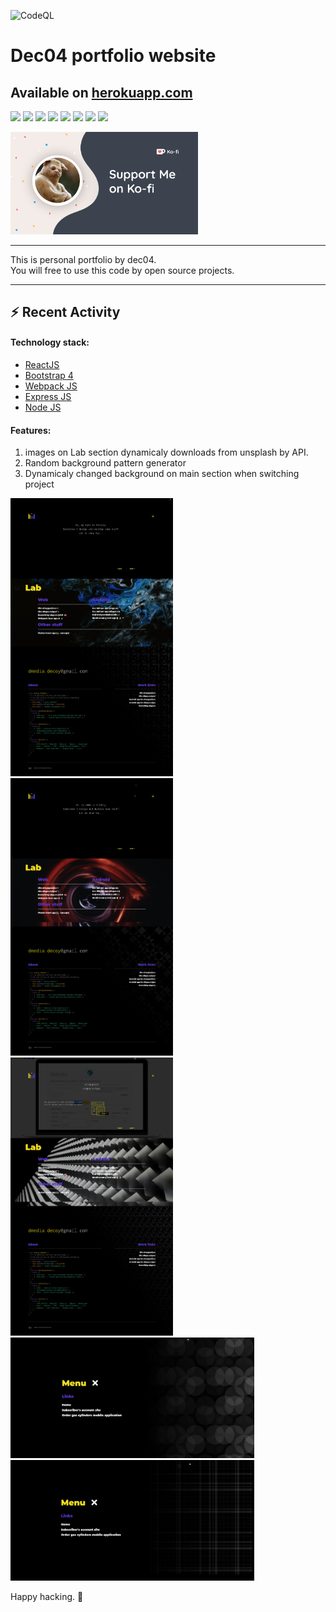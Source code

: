 ![CodeQL](https://github.com/dec04/my-portfolio/workflows/CodeQL/badge.svg)

# Dec04 portfolio website
## Available on [herokuapp.com](https://dec04-pf.herokuapp.com/)

![](https://img.shields.io/github/deployments/dec04/my-portfolio/dec04-pf?style=for-the-badge)
![](https://img.shields.io/github/package-json/v/dec04/my-portfolio?style=for-the-badge)
![](https://img.shields.io/github/languages/count/dec04/my-portfolio?style=for-the-badge)
![](https://img.shields.io/github/languages/top/dec04/my-portfolio?style=for-the-badge)
![](https://img.shields.io/github/commit-activity/y/dec04/my-portfolio?style=for-the-badge)
![](https://img.shields.io/github/last-commit/dec04/my-portfolio?style=for-the-badge)
![](https://img.shields.io/github/languages/code-size/dec04/my-portfolio?style=for-the-badge)
![](https://img.shields.io/github/issues/dec04/my-portfolio?style=for-the-badge)

<a href="https://ko-fi.com/dmediadecoy"><img src="exampleImgs/ko-fi.png" width="300"></a>
<hr>

This is personal portfolio by dec04.<br>
You will free to use this code by open source projects.
<hr>

## :zap: Recent Activity

<!--START_SECTION:activity-->
<!--END_SECTION:activity-->

#### Technology stack:

  - [ReactJS](https://reactjs.org/)
  - [Bootstrap 4](https://getbootstrap.com/)
  - [Webpack JS](https://webpack.js.org/)
  - [Express JS](https://expressjs.com/)
  - [Node JS](https://nodejs.org/)

#### Features:

 1. images on Lab section dynamicaly downloads from unsplash by API.
 2. Random background pattern generator
 3. Dynamicaly changed background on main section when switching project

<a href="https://ko-fi.com/dmediadecoy"><img src="exampleImgs/prScreen1.png" width="260"></a>
<a href="https://ko-fi.com/dmediadecoy"><img src="exampleImgs/prScreen2.png" width="260"></a>
<a href="https://ko-fi.com/dmediadecoy"><img src="exampleImgs/prScreen3.png" width="260"></a>
<a href="https://ko-fi.com/dmediadecoy"><img src="exampleImgs/prScreen4.png" width="390"></a>
<a href="https://ko-fi.com/dmediadecoy"><img src="exampleImgs/prScreen5.png" width="390"></a>

Happy hacking. :heart_decoration:

